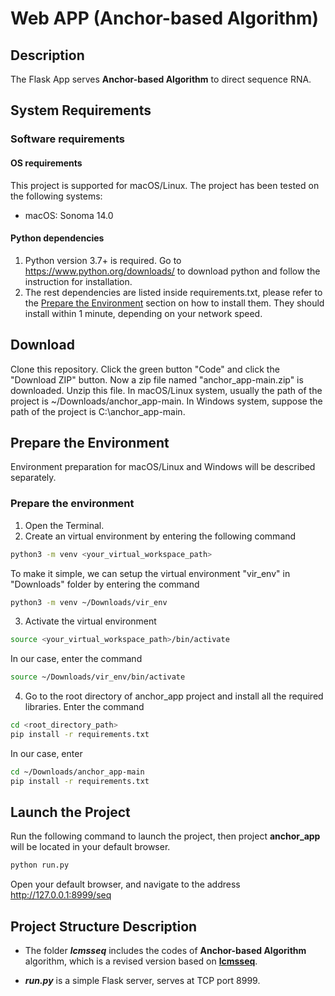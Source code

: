 # Web APP (Anchor-based Algorithm)

## Description
The Flask App serves **Anchor-based Algorithm** to direct sequence RNA.

## System Requirements

### Software requirements
#### OS requirements
This project is supported for macOS/Linux. The project has been tested on the following systems:
- macOS: Sonoma 14.0

#### Python dependencies
1. Python version 3.7+ is required. Go to https://www.python.org/downloads/ to download python and follow the instruction for installation.
2. The rest dependencies are listed inside requirements.txt, please refer to the [Prepare the Environment](#prepare-the-environment) section on how to install them. They should install within 1 minute, depending on your network speed.

## Download
Clone this repository. Click the green button "Code" and click the "Download ZIP" button. Now a zip file named "anchor_app-main.zip" is downloaded. Unzip this file. In macOS/Linux system, usually the path of the project is ~/Downloads/anchor_app-main. In Windows system, suppose the path of the project is C:\anchor_app-main.

## Prepare the Environment
Environment preparation for macOS/Linux and Windows will be described separately.
### Prepare the environment
1. Open the Terminal.
2. Create an virtual environment by entering the following command
```Bash
python3 -m venv <your_virtual_workspace_path>
```
To make it simple, we can setup the virtual environment "vir_env" in "Downloads" folder by entering the command
```Bash
python3 -m venv ~/Downloads/vir_env
```
3. Activate the virtual environment
```Bash
source <your_virtual_workspace_path>/bin/activate
```
In our case, enter the command
```Bash
source ~/Downloads/vir_env/bin/activate
```
4. Go to the root directory of anchor_app project and install all the required libraries. Enter the command
```Bash
cd <root_directory_path>
pip install -r requirements.txt
```
In our case, enter
```Bash
cd ~/Downloads/anchor_app-main
pip install -r requirements.txt
```

## Launch the Project
Run the following command to launch the project, then project **anchor_app** will be located in your default browser.
```Bash
python run.py
```

Open your default browser, and navigate to the address
http://127.0.0.1:8999/seq

## Project Structure Description
- The folder <em>**lcmsseq**</em> includes the codes of **Anchor-based Algorithm** algorithm, which is a revised version based on [**lcmsseq**](https://github.com/szostaklab/lcmsseq).

- <em>**run.py**</em> is a simple Flask server, serves at TCP port 8999.
